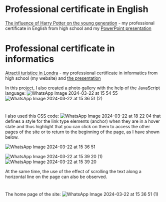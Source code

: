 # Professional certificate in English
   [The influence of Harry Potter on the young generation](https://github.com/cristianamihu/high-school-certificate/blob/main/Atestat%20Engleza.pdf) - my professional certificate in English from high school and my [PowerPoint presentation](https://github.com/cristianamihu/high-school-certificate/blob/main/Atestat%20Engleza.pptx)

# Professional certificate in informatics
   [Atractii turistice in Londra](https://github.com/cristianamihu/high-school-certificate/tree/main/site) - my professional certificate in informatics from high school (my website) and [the presentation](https://github.com/cristianamihu/high-school-certificate/blob/main/Atestat%20Informatica.docx)

   In this project, I also created a photo gallery with the help of the JavaScript language:
![WhatsApp Image 2024-03-22 at 15 54 55](https://github.com/cristianamihu/high-school-certificate/assets/128689630/eb5afc31-fad0-4b61-bfa3-56e0fab3c756)
![WhatsApp Image 2024-03-22 at 15 36 51 (2)](https://github.com/cristianamihu/high-school-certificate/assets/128689630/6689d36f-cfbc-40a0-8ee2-86c629a02289)
#

   I also used this CSS code:
   ![WhatsApp Image 2024-03-22 at 18 22 04](https://github.com/cristianamihu/high-school-certificate/assets/128689630/ca94017e-99d2-4971-b403-c8263c68dc20)
that defines a style for the link type elements (anchor) when they are in a hover state and thus highlight that you can click on them to access the other pages of the site or to return to the beginning of the page, as I have shown below.

![WhatsApp Image 2024-03-22 at 15 36 51](https://github.com/cristianamihu/high-school-certificate/assets/128689630/fd115d06-de53-4b05-bc81-8d725ffaf4c8)

![WhatsApp Image 2024-03-22 at 15 39 20 (1)](https://github.com/cristianamihu/high-school-certificate/assets/128689630/77e270a5-a6c7-4e8b-bb32-b158ce7e7cb0)
![WhatsApp Image 2024-03-22 at 15 39 20](https://github.com/cristianamihu/high-school-certificate/assets/128689630/026031a2-5c54-4010-b9f6-76e768b22c4b)

   At the same time, the use of the effect of scrolling the text along a horizontal line on the page can also be observed.

#

   The home page of the site:
![WhatsApp Image 2024-03-22 at 15 36 51 (1)](https://github.com/cristianamihu/high-school-certificate/assets/128689630/3fb09895-ee74-4dd5-8ecb-9f836f144d24)
